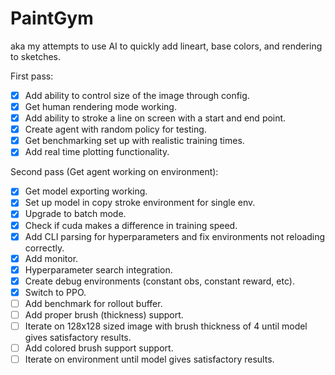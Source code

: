 # PaintGym
aka my attempts to use AI to quickly add lineart, base colors, and rendering to sketches.

First pass:
- [x] Add ability to control size of the image through config.
- [x] Get human rendering mode working.
- [x] Add ability to stroke a line on screen with a start and end point.
- [x] Create agent with random policy for testing.
- [x] Get benchmarking set up with realistic training times.
- [x] Add real time plotting functionality.

Second pass (Get agent working on environment):
- [x] Get model exporting working.
- [x] Set up model in copy stroke environment for single env.
- [x] Upgrade to batch mode.
- [x] Check if cuda makes a difference in training speed.
- [x] Add CLI parsing for hyperparameters and fix environments not reloading correctly.
- [x] Add monitor.
- [x] Hyperparameter search integration.
- [x] Create debug environments (constant obs, constant reward, etc).
- [x] Switch to PPO.
- [ ] Add benchmark for rollout buffer.
- [ ] Add proper brush (thickness) support.
- [ ] Iterate on 128x128 sized image with brush thickness of 4 until model gives satisfactory results.
- [ ] Add colored brush support support.
- [ ] Iterate on environment until model gives satisfactory results.